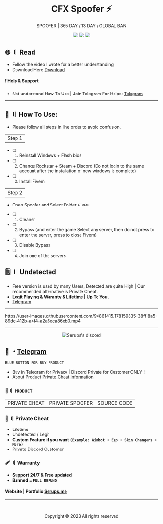 <h1 align="center">
  CFX Spoofer ⚡
</h1>

<p align="center">
 SPOOFER | 365 DAY / 13 DAY / GLOBAL BAN
</p> 
 
   
 
<p align="center">
  <img src="https://img.shields.io/github/languages/top/Serups/Fivem-CFX-Spoofer?style=flat-square"/>
  <img src="https://img.shields.io/github/last-commit/Serups/Fivem-CFX-Spoofer?style=flat-square"/>
  <img src="https://img.shields.io/github/stars/Serups/Fivem-CFX-Spoofer?color=5ac18e&label=Stars&style=flat-square"/>

</p> 
   
          
## <a id="content"></a>🌐 〢 Read

- Follow the video I wrote for a better understanding.
- Download Here [Download](https://github.com/Serups/Fivem-CFX-Spoofer/releases/tag/fivem)

#### ❗ Help & Support
- Not understand How To Use | Join Telegram For Helps: [Telegram](https://t.me/Serups)
---

## <a id="setup"></a> 📁 〢 How To Use:

- Please follow all steps in line order to avoid confusion.
   
<table>
<tr>
	<td> Step 1
</table>

- [ ] 1. Reinstall Windows + Flash bios
- [ ] 2. Change Rockstar + Steam + Discord (Do not login to the same account after the installation of new windows is complete)
- [ ] 3. Install Fivem
   
<table>
<tr>
	<td> Step 2
</table>

- Open Spoofer and Select Folder `FIVEM` 

- [ ] 1. Cleaner 
- [ ] 2. Bypass (and enter the game Select any server, then do not press to enter the server, press to close Fivem)
- [ ] 3. Disable Bypass
- [ ] 4. Join one of the servers



## <a id="setup2"></a> 🗒 〢 Undetected
- Free version is used by many Users, Detected are quite High | Our recommended alternative is Private Cheat.
- **Legit Playing & Waranty & Lifetime | Up To You.**
- [Telegram](https://t.me/Serups)


   
---   

https://user-images.githubusercontent.com/94861415/178159835-38ff18a5-89dc-412b-a4f4-a2a6eca86eb0.mp4


--- 

  <p align="center">
    <a href="https://discord.com/users/1031783571905581137">
        <img title="Serups" alt="Serups's discord" src="https://discord.c99.nl/widget/theme-4/1031783571905581137.png"/>
    </a>
</p>
 
## 💬 ・[Telegram](https://t.me/Serups)

`BLUE BOTTON FOR BUY PRODUCT`

- Buy in Telegram for Privacy | Discord Private for Customer ONLY ! 
- About Product [Private Cheat information](https://github.com/API-Connects/Detail)

 ### 🛒〢 `PRODUCT`
 
<table>
<tr>
	<td> PRIVATE CHEAT
	<td> PRIVATE SPOOFER
	<td> SOURCE CODE
</table>

  
### 🎈 〢 Private Cheat

- Lifetime 
- Undetected / Legit
- **Custom Feature if you want `(Example: Aimbot + Esp + Skin Changers + More)`**
- Private Discord Customer

### 🩹 〢 Warranty

- **Support 24/7 & Free updated** 
- **Banned = `FULL REFUND`**

#### Website | Portfolio [Serups.me](http://Serups.me/)

---

  <br>

<p align="center">
  Copyright © 2023 All rights reserved
<br>
